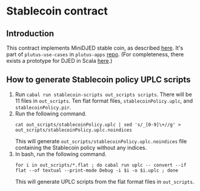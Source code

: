 # Stablecoin contract

## Introduction

This contract implements MiniDJED stable coin, as described [here](https://iohk.io/en/research/library/papers/djed-a-formally-verified-crypto-backed-pegged-algorithmic-stablecoin/). It's   
part of `plutus-use-cases` in `plutus-apps` [repo](https://github.com/input-output-hk/plutus-apps). (For completeness, there exists a prototype for DJED in Scala [here](https://github.com/input-output-hk/djed-stablecoin-prototype).)

## How to generate Stablecoin policy UPLC scripts

1. Run `cabal run stablecoin-scripts out_scripts scripts`. There will be 11 files in `out_scripts`.
   Ten flat format files, `stablecoinPolicy.uplc`, and `stablecoinPolicy.pir`.
2. Run the following command.
   ```shell
   cat out_scripts/stablecoinPolicy.uplc | sed 's/_[0-9]\+//g' > out_scripts/stablecoinPolicy.uplc.noindices
   ```
   This will generate `out_scripts/stablecoinPolicy.uplc.noindices` file
   containing the Stablecoin policy without any indices.
3. In bash, run the following command.
   ```shell
   for i in out_scripts/*.flat ; do cabal run uplc -- convert --if flat --of textual --print-mode Debug -i $i -o $i.uplc ; done
   ```
   This will generate UPLC scripts from the flat format files in `out_scripts`.
```
